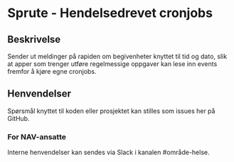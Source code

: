 # Sprute - Hendelsedrevet cronjobs

## Beskrivelse

Sender ut meldinger på rapiden om begivenheter knyttet til tid og dato, slik at apper som trenger utføre regelmessige oppgaver kan 
lese inn events fremfor å kjøre egne cronjobs.

## Henvendelser
Spørsmål knyttet til koden eller prosjektet kan stilles som issues her på GitHub.

### For NAV-ansatte
Interne henvendelser kan sendes via Slack i kanalen #område-helse.
